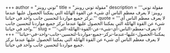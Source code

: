 +++
author = "توني روبنز"
title = "مقولة توني روبنز"
description = '''مقولة توني روبنز: لا يعرف معظم الناس أي شيء عن القوة الهائلة التي يمكننا الحصول عليها عندما نركز جميع مواردنا لتحسين جانب واحد في حياتنا.'''
quote = '''لا يعرف معظم الناس أي شيء عن القوة الهائلة التي يمكننا الحصول عليها عندما نركز جميع مواردنا لتحسين جانب واحد في حياتنا.'''
slug = '''لا-يعرف-معظم-الناس-أي-شيء-عن-القوة-الهائلة-التي-يمكننا-الحصول-عليها-عندما-نركز-جميع-مواردنا-لتحسين-جانب-واحد-في-حياتنا'''
+++
لا يعرف معظم الناس أي شيء عن القوة الهائلة التي يمكننا الحصول عليها عندما نركز جميع مواردنا لتحسين جانب واحد في حياتنا.
